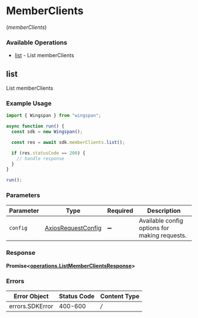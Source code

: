 # MemberClients
(*memberClients*)

### Available Operations

* [list](#list) - List memberClients

## list

List memberClients

### Example Usage

```typescript
import { Wingspan } from "wingspan";

async function run() {
  const sdk = new Wingspan();

  const res = await sdk.memberClients.list();

  if (res.statusCode == 200) {
    // handle response
  }
}

run();
```

### Parameters

| Parameter                                                    | Type                                                         | Required                                                     | Description                                                  |
| ------------------------------------------------------------ | ------------------------------------------------------------ | ------------------------------------------------------------ | ------------------------------------------------------------ |
| `config`                                                     | [AxiosRequestConfig](https://axios-http.com/docs/req_config) | :heavy_minus_sign:                                           | Available config options for making requests.                |


### Response

**Promise<[operations.ListMemberClientsResponse](../../sdk/models/operations/listmemberclientsresponse.md)>**
### Errors

| Error Object    | Status Code     | Content Type    |
| --------------- | --------------- | --------------- |
| errors.SDKError | 400-600         | */*             |
